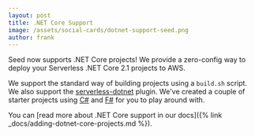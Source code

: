 ```yaml
---
layout: post
title: .NET Core Support
image: /assets/social-cards/dotnet-support-seed.png
author: frank
---
```


Seed now supports .NET Core projects! We provide a zero-config way to deploy your Serverless .NET Core 2.1 projects to AWS.

We support the standard way of building projects using a `build.sh` script. We also support the [serverless-dotnet](https://github.com/fruffin/serverless-dotnet) plugin. We've created a couple of starter projects using [C#](https://github.com/fwang/serverless-csharp-starter) and [F#](https://github.com/fwang/serverless-fsharp-starter) for you to play around with.

You can [read more about .NET Core support in our docs]({% link _docs/adding-dotnet-core-projects.md %}).
